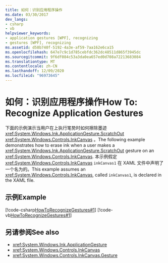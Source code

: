 ```yaml
---
title: 如何：识别应用程序操作
ms.date: 03/30/2017
dev_langs:
- csharp
- vb
helpviewer_keywords:
- application gestures [WPF], recognizing
- gestures [WPF], recognizing
ms.assetid: d58b740f-5192-4a3e-af59-7aa162e6ca15
ms.openlocfilehash: 647e7c9c1d785cebfdc362dc48511d865f3945dc
ms.sourcegitcommit: 9f6df084c53a3da0ea657ed0d708a72213683084
ms.translationtype: MT
ms.contentlocale: zh-CN
ms.lasthandoff: 12/09/2020
ms.locfileid: "96973645"
---
```

# <a name="how-to-recognize-application-gestures"></a><span data-ttu-id="60ce1-102">如何：识别应用程序操作</span><span class="sxs-lookup"><span data-stu-id="60ce1-102">How To: Recognize Application Gestures</span></span>
<span data-ttu-id="60ce1-103">下面的示例演示当用户在上执行笔势时如何擦除墨迹 <xref:System.Windows.Ink.ApplicationGesture.ScratchOut> <xref:System.Windows.Controls.InkCanvas> 。</span><span class="sxs-lookup"><span data-stu-id="60ce1-103">The following example demonstrates how to erase ink when a user makes a <xref:System.Windows.Ink.ApplicationGesture.ScratchOut> gesture on an <xref:System.Windows.Controls.InkCanvas>.</span></span> <span data-ttu-id="60ce1-104">本示例假定 <xref:System.Windows.Controls.InkCanvas> `inkCanvas1` 在 XAML 文件中声明了一个名为的。</span><span class="sxs-lookup"><span data-stu-id="60ce1-104">This example assumes an <xref:System.Windows.Controls.InkCanvas>, called `inkCanvas1`, is declared in the XAML file.</span></span>  
  
## <a name="example"></a><span data-ttu-id="60ce1-105">示例</span><span class="sxs-lookup"><span data-stu-id="60ce1-105">Example</span></span>  
 [!code-csharp[HowToRecognizeGestures#1](~/samples/snippets/csharp/VS_Snippets_Wpf/HowToRecognizeGestures/CSharp/Window1.xaml.cs#1)]
 [!code-vb[HowToRecognizeGestures#1](~/samples/snippets/visualbasic/VS_Snippets_Wpf/HowToRecognizeGestures/VisualBasic/Window1.xaml.vb#1)]  
  
## <a name="see-also"></a><span data-ttu-id="60ce1-106">另请参阅</span><span class="sxs-lookup"><span data-stu-id="60ce1-106">See also</span></span>

- <xref:System.Windows.Ink.ApplicationGesture>
- <xref:System.Windows.Controls.InkCanvas>
- <xref:System.Windows.Controls.InkCanvas.Gesture>
